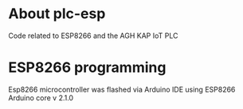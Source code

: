 # About plc-esp
Code related to ESP8266 and the AGH KAP IoT PLC

# ESP8266 programming
Esp8266 microcontroller was flashed via Arduino IDE using ESP8266 Arduino core v 2.1.0
